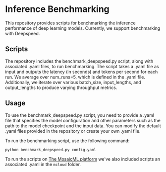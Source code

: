# Inference Benchmarking
This repository provides scripts for benchmarking the inference performance of deep learning models. Currently, we support benchmarking with Deepspeed.

## Scripts
The repository includes the benchmark_deepspeed.py script, along with associated .yaml files, to run benchmarking. The script takes a .yaml file as input and outputs the latency (in seconds) and tokens per second for each run. We average over num_runs=5, which is defined in the .yaml file. Additionally, we iterate over various batch_size, input_lengths, and output_lengths to produce varying throughput metrics.

## Usage
To use the benchmark_deepspeed.py script, you need to provide a .yaml file that specifies the model configuration and other parameters such as the path to the model checkpoint and the input data. You can modify the default .yaml files provided in the repository or create your own .yaml file.

To run the benchmarking script, use the following command:

`python benchmark_deepspeed.py config.yaml`

To run the scripts on [The MosaicML platform](https://www.mosaicml.com/blog/mosaicml-cloud-demo) we've also included scripts an associated .yaml in the `mcloud` folder. 